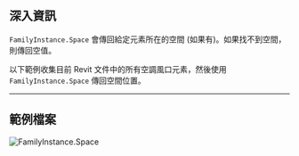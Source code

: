 ## 深入資訊
`FamilyInstance.Space` 會傳回給定元素所在的空間 (如果有)。如果找不到空間，則傳回空值。

以下範例收集目前 Revit 文件中的所有空調風口元素，然後使用 `FamilyInstance.Space` 傳回空間位置。
___
## 範例檔案

![FamilyInstance.Space](./Revit.Elements.FamilyInstance.Space_img.jpg)
